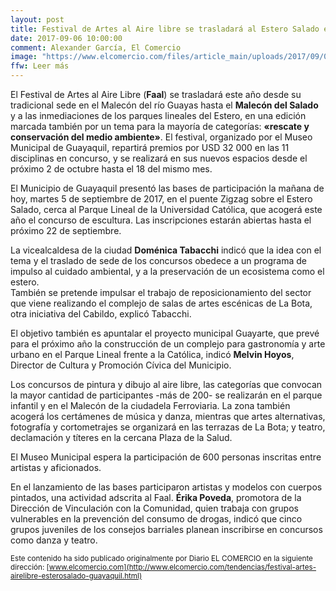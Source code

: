 ```yaml
---
layout: post
title: Festival de Artes al Aire libre se trasladará al Estero Salado en Guayaquil
date: 2017-09-06 10:00:00
comment: Alexander García, El Comercio
image: "https://www.elcomercio.com/files/article_main/uploads/2017/09/05/59af0ae98ec13.jpeg"
ffw: Leer más
---
```


El Festival de Artes al Aire Libre (**Faal**) se trasladará este año desde su tradicional sede en el Malecón del río Guayas hasta el **Malecón del Salado** y a las inmediaciones de los parques lineales del Estero, en una edición marcada también por un tema para la mayoría de categorías: **&laquo;rescate y conservación del medio ambiente&raquo;**. El festival, organizado por el Museo Municipal de Guayaquil, repartirá premios por USD 32 000 en las 11 disciplinas en concurso, y se realizará en sus nuevos espacios desde el próximo 2 de octubre hasta el 18 del mismo mes.  

El Municipio de Guayaquil presentó las bases de participación la mañana de hoy, martes 5 de septiembre de 2017, en el puente Zigzag sobre el Estero Salado, cerca al Parque Lineal de la Universidad Católica, que acogerá este año el concurso de escultura. Las inscripciones estarán abiertas hasta el próximo 22 de septiembre.  

La vicealcaldesa de la ciudad **Doménica Tabacchi** indicó que la idea con el tema y el traslado de sede de los concursos obedece a un programa de impulso al cuidado ambiental, y a la preservación de un ecosistema como el estero.   
También se pretende impulsar el trabajo de reposicionamiento del sector que viene realizando el complejo de salas de artes escénicas de La Bota, otra iniciativa del Cabildo, explicó Tabacchi.  

El objetivo también es apuntalar el proyecto municipal Guayarte, que prevé para el próximo año la construcción de un complejo para gastronomía y arte urbano en el Parque Lineal frente a la Católica, indicó **Melvin Hoyos**, Director de Cultura y Promoción Cívica del Municipio.  

Los concursos de pintura y dibujo al aire libre, las categorías que convocan la mayor cantidad de participantes -más de 200- se realizarán en el parque infantil y en el Malecón de la ciudadela Ferroviaria. La zona también acogerá los certámenes de música y danza, mientras que artes alternativas, fotografía y cortometrajes se organizará en las terrazas de La Bota; y teatro, declamación y títeres en la cercana Plaza de la Salud.  

El Museo Municipal espera la participación de 600 personas inscritas entre artistas y aficionados.  

En el lanzamiento de las bases participaron artistas y modelos con cuerpos pintados, una actividad adscrita al Faal. **Érika Poveda**, promotora de la Dirección de Vinculación con la Comunidad, quien trabaja con grupos vulnerables en la prevención del consumo de drogas, indicó que cinco grupos juveniles de los consejos barriales planean inscribirse en concursos como danza y teatro.  

<small>Este contenido ha sido publicado originalmente por Diario EL COMERCIO en la siguiente dirección: [www.elcomercio.com](http://www.elcomercio.com/tendencias/festival-artes-airelibre-esterosalado-guayaquil.html)</small>
